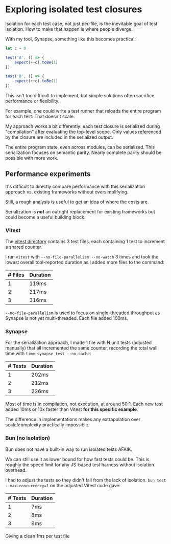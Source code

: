 # Exploring isolated test closures

Isolation for each test case, not just per-file, is the inevitable goal of test isolation. How to make that happen is where people diverge. 

With my tool, Synapse, something like this becomes practical:

```ts
let c = 0 

test('A', () => { 
    expect(++c).toBe(1)
}) 

test('B', () => {
    expect(++c).toBe(1)
})
```

This isn't too difficult to implement, but simple solutions often sacrifice performance or flexibility. 

For example, one could write a test runner that reloads the entire program for each test. That doesn't scale.

My approach works a bit differently: each test closure is serialized during "compilation" after evaluating the top-level scope. Only values referenced by the closure are included in the serialized output.

The entire program state, even across modules, can be serialized. This serialization focuses on semantic parity. Nearly complete parity should be possible with more work. 

## Performance experiments

It's difficult to directly compare performance with this serialization approach vs. existing frameworks without oversimplifying. 

Still, a rough analysis is useful to get an idea of where the costs are. 

Serialization is **_not_** an outright replacement for existing frameworks but could become a useful building block.

### Vitest

The [vitest directory](./vitest/) contains 3 test files, each containing 1 test to increment a shared counter.

I ran `vitest` with `--no-file-parallelism --no-watch` 3 times and took the lowest overall tool-reported duration as I added more files to the command:

| # Files  | Duration |
|----------|----------|
| 1        | 119ms    |
| 2        | 217ms    |
| 3        | 316ms    |


`--no-file-parallelism` is used to focus on single-threaded throughput as Synapse is not yet multi-threaded. Each file added 100ms.

### Synapse

For the serialization approach, I made 1 file with N unit tests (adjusted manually) that all incremented the same counter, recording the total wall time with `time synapse test --no-cache`:

| # Tests  | Duration |
|----------|----------|
| 1        | 202ms    |
| 2        | 212ms    |
| 3        | 226ms    |


Most of time is in compilation, not execution, at around 50:1. Each new test added 10ms or 10x faster than Vitest **for this specific example**.

The difference in implementations makes any extrapolation over scale/complexity practically impossible.

### Bun (no isolation)

Bun does not have a built-in way to run isolated tests AFAIK. 

We can still use it as lower bound for how fast tests could be. This is roughly the speed limit for any JS-based test harness without isolation overhead.

I had to adjust the tests so they didn't fail from the lack of isolation. `bun test --max-concurrency=1` on the adjusted Vitest code gave:

| # Tests  | Duration |
|----------|----------|
| 1        | 7ms      |
| 2        | 8ms      |
| 3        | 9ms      |

Giving a clean 1ms per test file
